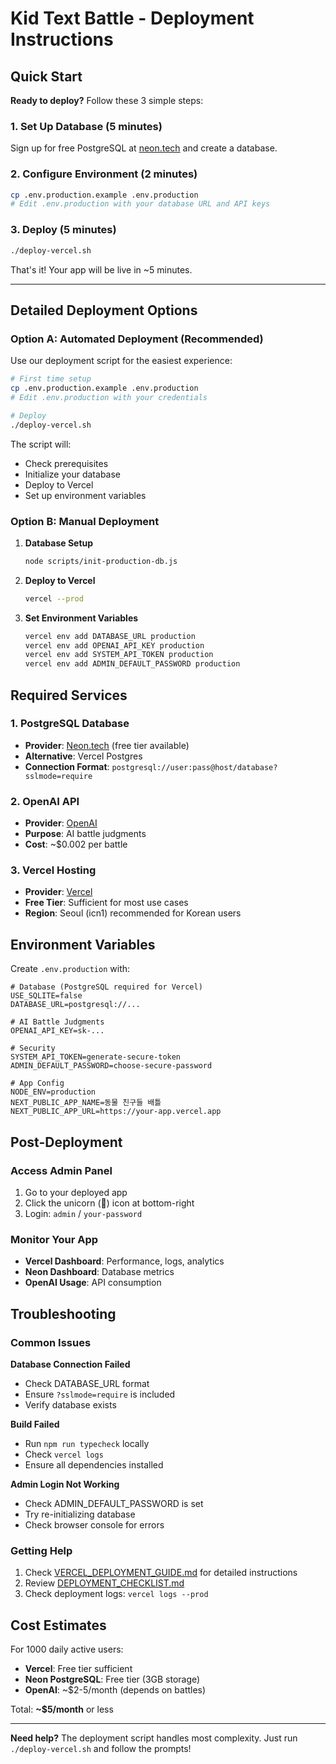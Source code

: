 # Kid Text Battle - Deployment Instructions

## Quick Start

**Ready to deploy?** Follow these 3 simple steps:

### 1. Set Up Database (5 minutes)
Sign up for free PostgreSQL at [neon.tech](https://neon.tech) and create a database.

### 2. Configure Environment (2 minutes)
```bash
cp .env.production.example .env.production
# Edit .env.production with your database URL and API keys
```

### 3. Deploy (5 minutes)
```bash
./deploy-vercel.sh
```

That's it! Your app will be live in ~5 minutes.

---

## Detailed Deployment Options

### Option A: Automated Deployment (Recommended)

Use our deployment script for the easiest experience:

```bash
# First time setup
cp .env.production.example .env.production
# Edit .env.production with your credentials

# Deploy
./deploy-vercel.sh
```

The script will:
- Check prerequisites
- Initialize your database
- Deploy to Vercel
- Set up environment variables

### Option B: Manual Deployment

1. **Database Setup**
   ```bash
   node scripts/init-production-db.js
   ```

2. **Deploy to Vercel**
   ```bash
   vercel --prod
   ```

3. **Set Environment Variables**
   ```bash
   vercel env add DATABASE_URL production
   vercel env add OPENAI_API_KEY production
   vercel env add SYSTEM_API_TOKEN production
   vercel env add ADMIN_DEFAULT_PASSWORD production
   ```

## Required Services

### 1. PostgreSQL Database
- **Provider**: [Neon.tech](https://neon.tech) (free tier available)
- **Alternative**: Vercel Postgres
- **Connection Format**: `postgresql://user:pass@host/database?sslmode=require`

### 2. OpenAI API
- **Provider**: [OpenAI](https://platform.openai.com)
- **Purpose**: AI battle judgments
- **Cost**: ~$0.002 per battle

### 3. Vercel Hosting
- **Provider**: [Vercel](https://vercel.com)
- **Free Tier**: Sufficient for most use cases
- **Region**: Seoul (icn1) recommended for Korean users

## Environment Variables

Create `.env.production` with:

```env
# Database (PostgreSQL required for Vercel)
USE_SQLITE=false
DATABASE_URL=postgresql://...

# AI Battle Judgments
OPENAI_API_KEY=sk-...

# Security
SYSTEM_API_TOKEN=generate-secure-token
ADMIN_DEFAULT_PASSWORD=choose-secure-password

# App Config
NODE_ENV=production
NEXT_PUBLIC_APP_NAME=동물 친구들 배틀
NEXT_PUBLIC_APP_URL=https://your-app.vercel.app
```

## Post-Deployment

### Access Admin Panel
1. Go to your deployed app
2. Click the unicorn (🦄) icon at bottom-right
3. Login: `admin` / `your-password`

### Monitor Your App
- **Vercel Dashboard**: Performance, logs, analytics
- **Neon Dashboard**: Database metrics
- **OpenAI Usage**: API consumption

## Troubleshooting

### Common Issues

**Database Connection Failed**
- Check DATABASE_URL format
- Ensure `?sslmode=require` is included
- Verify database exists

**Build Failed**
- Run `npm run typecheck` locally
- Check `vercel logs`
- Ensure all dependencies installed

**Admin Login Not Working**
- Check ADMIN_DEFAULT_PASSWORD is set
- Try re-initializing database
- Check browser console for errors

### Getting Help

1. Check [VERCEL_DEPLOYMENT_GUIDE.md](VERCEL_DEPLOYMENT_GUIDE.md) for detailed instructions
2. Review [DEPLOYMENT_CHECKLIST.md](DEPLOYMENT_CHECKLIST.md) 
3. Check deployment logs: `vercel logs --prod`

## Cost Estimates

For 1000 daily active users:
- **Vercel**: Free tier sufficient
- **Neon PostgreSQL**: Free tier (3GB storage)
- **OpenAI**: ~$2-5/month (depends on battles)

Total: **~$5/month** or less

---

**Need help?** The deployment script handles most complexity. Just run `./deploy-vercel.sh` and follow the prompts!